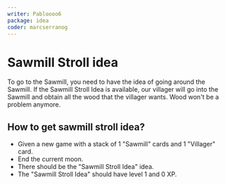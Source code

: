 ```yaml
---
writer: Pabloooo6
package: idea
coder: marcserranog
---
```


# Sawmill Stroll idea

To go to the Sawmill, you need to have the idea of going around the Sawmill.
If the Sawmill Stroll Idea is available, our villager will go into the Sawmill
and obtain all the wood that the villager wants.
Wood won't be a problem anymore.

## How to get sawmill stroll idea?

 * Given a new game with a stack of 1 "Sawmill" cards and 1 "Villager" card.
 * End the current moon.
 * There should be the "Sawmill Stroll Idea" idea.
 * The "Sawmill Stroll Idea" should have level 1 and 0 XP.
